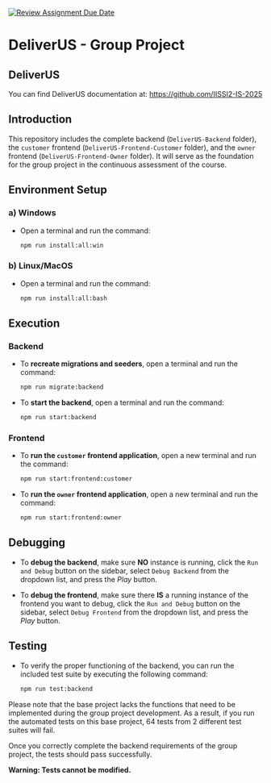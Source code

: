 [![Review Assignment Due Date](https://classroom.github.com/assets/deadline-readme-button-22041afd0340ce965d47ae6ef1cefeee28c7c493a6346c4f15d667ab976d596c.svg)](https://classroom.github.com/a/Q9m830Kg)
# DeliverUS - Group Project

## DeliverUS

You can find DeliverUS documentation at: <https://github.com/IISSI2-IS-2025>

## Introduction

This repository includes the complete backend (`DeliverUS-Backend` folder), the `customer` frontend (`DeliverUS-Frontend-Customer` folder), and the `owner` frontend (`DeliverUS-Frontend-Owner` folder). It will serve as the foundation for the group project in the continuous assessment of the course.

## Environment Setup

### a) Windows

* Open a terminal and run the command:

    ```Bash
    npm run install:all:win
    ```

### b) Linux/MacOS

* Open a terminal and run the command:

    ```Bash
    npm run install:all:bash
    ```

## Execution

### Backend

* To **recreate migrations and seeders**, open a terminal and run the command:

    ```Bash
    npm run migrate:backend
    ```

* To **start the backend**, open a terminal and run the command:

    ```Bash
    npm run start:backend
    ```

### Frontend

* To **run the `customer` frontend application**, open a new terminal and run the command:

    ```Bash
    npm run start:frontend:customer
    ```

* To **run the `owner` frontend application**, open a new terminal and run the command:

    ```Bash
    npm run start:frontend:owner
    ```

## Debugging

* To **debug the backend**, make sure **NO** instance is running, click the `Run and Debug` button on the sidebar, select `Debug Backend` from the dropdown list, and press the *Play* button.

* To **debug the frontend**, make sure there **IS** a running instance of the frontend you want to debug, click the `Run and Debug` button on the sidebar, select `Debug Frontend` from the dropdown list, and press the *Play* button.

## Testing

* To verify the proper functioning of the backend, you can run the included test suite by executing the following command:

    ```Bash
    npm run test:backend
    ```

Please note that the base project lacks the functions that need to be implemented during the group project development. As a result, if you run the automated tests on this base project, 64 tests from 2 different test suites will fail.

Once you correctly complete the backend requirements of the group project, the tests should pass successfully.

**Warning: Tests cannot be modified.**

